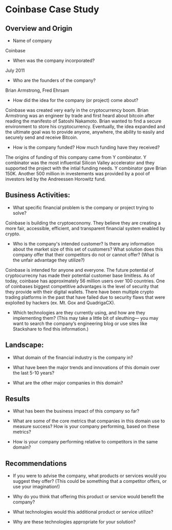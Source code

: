 # Coinbase Case Study

## Overview and Origin

* Name of company

Coinbase

* When was the company incorporated?

July 2011

* Who are the founders of the company?

Brian Armstrong, Fred Ehrsam

* How did the idea for the company (or project) come about?

Coinbase was created very early in the cryptocurrency boom.  Brian Armstrong was an engineer by trade and first heard about bitcoin after reading the manifesto of Satoshi Nakamoto.  Brian wanted to find a secure environment to store his cryptocurrency.  Eventually, the idea expanded and the ultimate goal was to provide anyone, anywhere, the ability to easily and securely send and receive Bitcoin.

* How is the company funded? How much funding have they received?

The origins of funding of this company came from Y combinator.  Y combinator was the most influential Silicon Valley accelerator and they supported the project with the intial funding needs.  Y combinator gave Brian 150K.  Another 500 million in investements was provided by a pool of investors led by the Andreessen Horowitz fund.


## Business Activities:

* What specific financial problem is the company or project trying to solve?

Coinbase is building the cryptoeconomy.  They believe they are creating a more fair, accessible, efficient, and transparent financial system enabled by crypto.

* Who is the company's intended customer?  Is there any information about the market size of this set of customers?
What solution does this company offer that their competitors do not or cannot offer? (What is the unfair advantage they utilize?)

Coinbase is intended for anyone and everyone.  The future potential of cryptocurrecny has made their potential customer base limitless.  As of today, coinbase has approximately 56 million users over 100 countries.  One of coinbases biggest competitive advantages is the level of security that they provide with their digital wallets.  There have been multiple crypto trading platforms in the past that have failed due to security flaws that were exploited by hackers (ex. Mt. Gox and QuadrigaCX).  

* Which technologies are they currently using, and how are they implementing them? (This may take a little bit of sleuthing–– you may want to search the company’s engineering blog or use sites like Stackshare to find this information.)


## Landscape:

* What domain of the financial industry is the company in?

* What have been the major trends and innovations of this domain over the last 5-10 years?

* What are the other major companies in this domain?


## Results

* What has been the business impact of this company so far?

* What are some of the core metrics that companies in this domain use to measure success? How is your company performing, based on these metrics?

* How is your company performing relative to competitors in the same domain?


## Recommendations

* If you were to advise the company, what products or services would you suggest they offer? (This could be something that a competitor offers, or use your imagination!)

* Why do you think that offering this product or service would benefit the company?

* What technologies would this additional product or service utilize?

* Why are these technologies appropriate for your solution?
